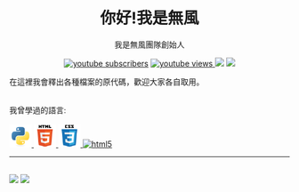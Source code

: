   <h1 align="center">你好!我是無風</h1>
  <p align="center"> 我是無風團隊創始人 </p>
  <p align="center">
    <a href="https://www.youtube.com/channel/UC_1pLB0aanXZcf17NQblqnw">
     <img alt="youtube subscribers" src="https://github-readme-youtube-stats.herokuapp.com/subscribers/index.php?id=UC_1pLB0aanXZcf17NQblqnw&key=AIzaSyD13Zw08DCzDP2Cq7x7eIEhn6r2tvYphgs&label=Subscribers&style=for-the-badge&color=red&labelColor=ce4630"/></a>
    <a href="https://www.youtube.com/channel/UC_1pLB0aanXZcf17NQblqnw">
     <img alt="youtube views" src="https://github-readme-youtube-stats.herokuapp.com/views/index.php?id=UC_1pLB0aanXZcf17NQblqnw&key=AIzaSyD13Zw08DCzDP2Cq7x7eIEhn6r2tvYphgs&label=View+Count&style=for-the-badge&color=blue&labelColor=0b689d"/>
  <a href="https://discord.gg/uaWYGM2dv9" alt="無風團隊 | 代購 | 託管">
    <img src="https://img.shields.io/discord/802505352251703298?color=7289DA&labelColor=4a64bd&logo=discord&logoColor=white&style=for-the-badge"/></a></a>
    <a href="https://windless.net">
      <img src="https://img.shields.io/badge/Web%20by-windless.net%20%E2%86%92-gray.svg?colorA=61c265&colorB=4CAF50&style=for-the-badge"/></a>
    <p align="left">在這裡我會釋出各種檔案的原代碼，歡迎大家各自取用。</p>
  </br>
  <font face="Segoe-UI">我曾學過的語言:</font>
  </br>
 </br>
<a href="https://www.python.org" target="_blank"> 
<img src="https://raw.githubusercontent.com/devicons/devicon/master/icons/python/python-original.svg" alt="python" width="40" height="40"/> 
</a>

<a href="https://www.w3.org/html/" target="_blank">
<img src="https://raw.githubusercontent.com/devicons/devicon/master/icons/html5/html5-original-wordmark.svg" alt="html5" width="40" height="40"/> 
</a>

<a href="https://www.w3schools.com/css/" target="_blank"> 
<img src="https://raw.githubusercontent.com/devicons/devicon/master/icons/css3/css3-original-wordmark.svg" alt="css3" width="40" height="40"/> 
</a>

<a href="" target="_blank">
<img src="https://cdn.discordapp.com/attachments/827731065040404492/838780395284725800/JavaScript.png" alt="html5" width="40" height="40"/> 
</a>
<hr>
   <br/>
   <img src="https://github-readme-stats.vercel.app/api?username=eason2008212&show_icons=true&theme=gruvbox"/>
     <img src="https://github-readme-stats.vercel.app/api/top-langs/?username=eason2008212&langs_count=8&theme=gruvbox"/>
  </p>
